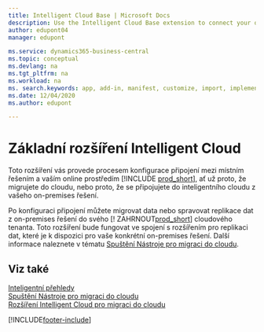 ```yaml
---
title: Intelligent Cloud Base | Microsoft Docs
description: Use the Intelligent Cloud Base extension to connect your on-premises solution with Business Central online.
author: edupont04
manager: edupont

ms.service: dynamics365-business-central
ms.topic: conceptual
ms.devlang: na
ms.tgt_pltfrm: na
ms.workload: na
ms. search.keywords: app, add-in, manifest, customize, import, implement
ms.date: 12/04/2020
ms.author: edupont

---
```


# Základní rozšíření Intelligent Cloud

Toto rozšíření vás provede procesem konfigurace připojení mezi místním řešením a vaším online prostředím [!INCLUDE [prod_short](includes/prod_short.md)], ať už proto, že migrujete do cloudu, nebo proto, že se připojujete do inteligentního cloudu z vašeho on-premises řešení. 

Po konfiguraci připojení můžete migrovat data nebo spravovat replikace dat z on-premises řešení do svého [! ZAHRNOUT[prod_short](includes/prod_short.md)] cloudového tenanta. Toto rozšíření bude fungovat ve spojení s rozšířením pro replikaci dat, které je k dispozici pro vaše konkrétní on-premises řešení. Další informace naleznete v tématu [Spuštění Nástroje pro migraci do cloudu](/dynamics365/business-central/dev-itpro/administration/migration-tool).

## Viz také

[Inteligentní přehledy](about-intelligent-cloud.md)  
[Spuštění Nástroje pro migraci do cloudu](/dynamics365/business-central/dev-itpro/administration/migration-tool)  
[Rozšíření Intelligent Cloud pro migraci do cloudu](ui-extensions-data-replication.md)


[!INCLUDE[footer-include](includes/footer-banner.md)]